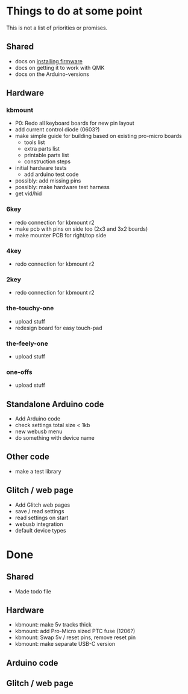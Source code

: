 # Things to do at some point

This is not a list of priorities or promises.

## Shared

* docs on [installing firmware](docs/firmware.md)
* docs on getting it to work with QMK
* docs on the Arduino-versions

## Hardware

### kbmount

* P0: Redo all keyboard boards for new pin layout
* add current control diode (0603?)
* make simple guide for building based on existing pro-micro boards
  * tools list
  * extra parts list
  * printable parts list
  * construction steps
* initial hardware tests
  * add arduino test code
* possibly: add missing pins
* possibly: make hardware test harness
* get vid/hid

### 6key

* redo connection for kbmount r2
* make pcb with pins on side too (2x3 and 3x2 boards)
* make mounter PCB for right/top side

### 4key

* redo connection for kbmount r2

### 2key

* redo connection for kbmount r2

### the-touchy-one

* upload stuff
* redesign board for easy touch-pad

### the-feely-one

* upload stuff

### one-offs

* upload stuff

## Standalone Arduino code

* Add Arduino code
* check settings total size < 1kb
* new webusb menu
* do something with device name

## Other code

* make a test library

## Glitch / web page

* Add Glitch web pages
* save / read settings
* read settings on start
* webusb integration
* default device types


# Done

## Shared

* Made todo file

## Hardware

* kbmount: make 5v tracks thick
* kbmount: add Pro-Micro sized PTC fuse (1206?)
* kbmount: Swap 5v / reset pins, remove reset pin
* kbmount: make separate USB-C version

## Arduino code

## Glitch / web page

